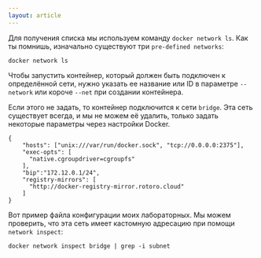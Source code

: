 ```yaml
---
layout: article
---
```


Для получения списка мы используем команду `docker network ls`. Как ты помнишь, изначально существуют три `pre-defined networks`:

```
docker network ls
```

Чтобы запустить контейнер, который должен быть подключен к определённой сети, нужно указать ее название или ID в параметре `--network` или короче `--net` при создании контейнера.

Если этого не задать, то контейнер подключится к сети `bridge`. Эта сеть существует всегда, и мы не можем её удалить, только задать некоторые параметры через настройки Docker.

```
{
    "hosts": ["unix:///var/run/docker.sock", "tcp://0.0.0.0:2375"],
    "exec-opts": [
      "native.cgroupdriver=cgroupfs"
    ],
    "bip":"172.12.0.1/24",
    "registry-mirrors": [
      "http://docker-registry-mirror.rotoro.cloud"
    ]
}
```

Вот пример файла конфигурации моих лабораторных. Мы можем проверить, что эта сеть имеет кастомную адресацию при помощи `network inspect`:

```
docker network inspect bridge | grep -i subnet
```

